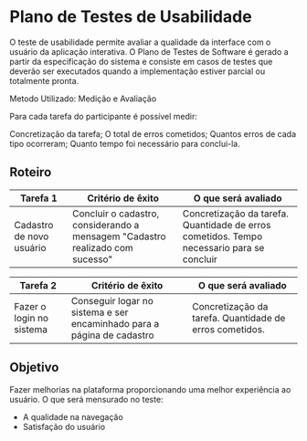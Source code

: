 # Plano de Testes de Usabilidade

O teste de usabilidade permite avaliar a qualidade da interface com o usuário da aplicação interativa. O Plano de Testes de Software é gerado a partir da especificação do sistema e consiste em casos de testes que deverão ser executados quando a implementação estiver parcial ou totalmente pronta.

Metodo Utilizado: Medição e Avaliação

Para cada tarefa do participante é possível medir:

Concretização da tarefa;
O total de erros cometidos;
Quantos erros de cada tipo ocorreram;
Quanto tempo foi necessário para conclui-la.

## Roteiro

|Tarefa 1| Critério de êxito | O que será avaliado |
|--------|-------------------|---------------------|
|Cadastro de novo usuário|Concluir o cadastro, considerando a mensagem "Cadastro realizado com sucesso"|Concretização da tarefa. Quantidade de erros cometidos. Tempo necessario para se concluir|

|Tarefa 2| Critério de êxito | O que será avaliado |
|--------|-------------------|---------------------|
|Fazer o login no sistema | Conseguir logar no sistema e ser encaminhado para a página de cadastro |Concretização da tarefa. Quantidade de erros cometidos. |

## Objetivo

Fazer melhorias na plataforma proporcionando uma melhor experiência ao usuário. O que será mensurado no teste:

- A qualidade na navegação
- Satisfação do usuário
